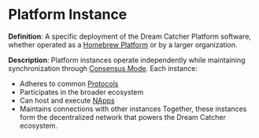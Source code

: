 # Platform Instance

**Definition**: A specific deployment of the Dream Catcher Platform software, whether operated as a [Homebrew Platform](#homebrew-platform) or by a larger organization.

**Description**: Platform instances operate independently while maintaining synchronization through [Consensus Mode](#consensus-mode). Each instance:
- Adheres to common [Protocols](#protocol)
- Participates in the broader ecosystem
- Can host and execute [NApps](#napp-natural-language-application)
- Maintains connections with other instances
Together, these instances form the decentralized network that powers the Dream Catcher ecosystem. 